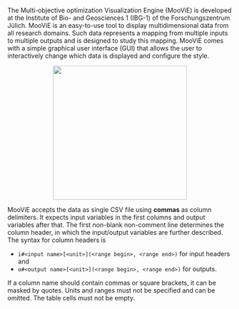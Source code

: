 The Multi-objective optimization Visualization Engine (MooViE) is developed at the Institute of Bio- and Geosciences 1 
(IBG-1) of the Forschungszentrum Jülich. MooViE is an easy-to-use tool to display multidimensional data from all 
research domains. Such data represents a mapping from multiple inputs to multiple outputs and is designed to study this
mapping. MooViE comes with a simple graphical user interface (GUI) that allows the user to interactively change which 
data is displayed and configure the style.

<p align="center">
  <img width="300" src="_images/red.png" />
</p>

MooViE accepts the data as single CSV file using **commas** as column delimiters. It expects input variables in the 
first columns and output variables after that. The first non-blank non-comment line determines the column header, in
which the input/output variables are further described. The syntax for column headers is 
- `i#<input name>[<unit>](<range begin>, <range end>)` for input headers and 
- `o#<output name>[<unit>](<range begin>, <range end>)` for outputs. 

If a column name should contain commas or square brackets, it can be masked by quotes. Units and ranges must not be
specified and can be omitted. The table cells must not be empty.
